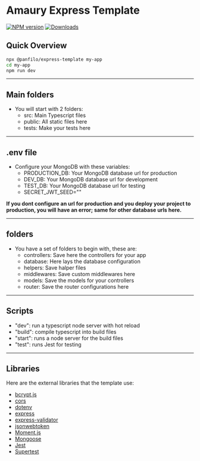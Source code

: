 # Amaury Express Template

[![NPM version][npm-image]][npm-url]
[![Downloads][downloads-image]][npm-url]

## Quick Overview

```sh
npx @panfilo/express-template my-app
cd my-app
npm run dev
```

---

## Main folders

+ You will start with 2 folders:
  + src: Main Typescript files
  + public: All static files here
  + tests: Make your tests here

---

## .env file

+ Configure your MongoDB with these variables:
  + PRODUCTION_DB: Your MongoDB database url for production
  + DEV_DB: Your MongoDB database url for development
  + TEST_DB: Your MongoDB database url for testing
  + SECRET_JWT_SEED=""

__If you dont configure an url for production and you deploy your project to production, you will have an error; same for other database urls here.__

---

## folders

+ You have a set of folders to begin with, these are:
  + controllers: Save here the controllers for your app
  + database: Here lays the database configuration
  + helpers: Save halper files
  + middlewares: Save custom middlewares here
  + models: Save the models for your controllers
  + router: Save the router configurations here

---

## Scripts

+ "dev": run a typescript node server with hot reload
+ "build": compile typescript into build files
+ "start": runs a node server for the build files
+ "test": runs Jest for testing

---

## Libraries

Here are the external libraries that the template use:

+ [bcrypt.js](https://www.npmjs.com/package/bcryptjs)
+ [cors](https://www.npmjs.com/package/cors)
+ [dotenv](https://www.npmjs.com/package/dotenv)
+ [express](https://expressjs.com/es/)
+ [express-validator](https://express-validator.github.io/docs/)
+ [jsonwebtoken](https://www.npmjs.com/package/jsonwebtoken)
+ [Moment.js](https://momentjs.com/)
+ [Mongoose](https://mongoosejs.com/)
+ [Jest](https://jestjs.io/)
+ [Supertest](https://www.npmjs.com/package/supertest)

[npm-url]: https://www.npmjs.com/package/@panfilo/express-template
[npm-image]: http://img.shields.io/npm/v/@panfilo/express-template.svg
[downloads-image]: http://img.shields.io/npm/dm/@panfilo/express-template.svg
